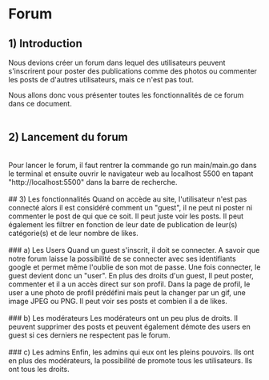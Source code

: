 # Forum

## 1) Introduction
Nous devions créer un forum dans lequel des utilisateurs peuvent s'inscrirent pour poster des publications comme des photos ou commenter les posts de d'autres utilisateurs, mais ce n'est pas tout.

Nous allons donc vous présenter toutes les fonctionnalités de ce forum dans ce document.
<br>
<br>
## 2) Lancement du forum
<br>
Pour lancer le forum, il faut rentrer la commande go run main/main.go dans le terminal et ensuite ouvrir le navigateur web au localhost 5500 en tapant "http://localhost:5500" dans la barre de recherche.
<br>
<br>
## 3) Les fonctionnalités
Quand on accède au site, l'utilisateur n'est pas connecté alors il est considéré comment un "guest", il ne peut ni poster ni commenter le post de qui que ce soit. Il peut juste voir les posts. Il peut également les filtrer en fonction de leur date de publication de leur(s) catégorie(s) et de leur nombre de likes.
<br>
<br>
### a) Les Users
Quand un guest s'inscrit, il doit se connecter. A savoir que notre forum laisse la possibilité de se connecter avec ses identifiants google et permet même l'oublie de son mot de passe. Une fois connecter, le guest devient donc un "user". En plus des droits d'un guest, Il peut poster, commenter et il a un accès direct sur son profil.
Dans la page de profil, le user a une photo de profil prédéfini mais peut la changer par un gif, une image JPEG ou PNG. Il peut voir ses posts et combien il a de likes.
<br>
<br>
### b) Les modérateurs
Les modérateurs ont un peu plus de droits. Il peuvent supprimer des posts et peuvent également démote des users en guest si ces derniers ne respectent pas le forum.
<br>
<br>
### c) Les admins
Enfin, les admins qui eux ont les pleins pouvoirs. Ils ont en plus des modérateurs, la possibilité de promote tous les utilisateurs. Ils ont tous les droits.